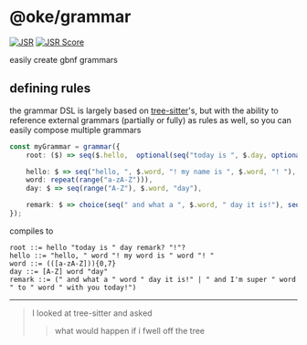# @oke/grammar

[![JSR](https://jsr.io/badges/@oke/grammar)](https://jsr.io/@oke/grammar)
[![JSR Score](https://jsr.io/badges/@oke/grammar/score)](https://jsr.io/@oke/grammar/score)

easily create gbnf grammars

## defining rules

the grammar DSL is largely based on
[tree-sitter](https://tree-sitter.github.io/tree-sitter/creating-parsers/2-the-grammar-dsl.html)'s,
but with the ability to reference external grammars (partially or fully) as
rules as well, so you can easily compose multiple grammars

```ts
const myGrammar = grammar({
    root: ($) => seq($.hello,  optional(seq("today is ", $.day, optional($.remark), "!"))),

    hello: $ => seq("hello, ", $.word, "! my name is ", $.word, "! "),
    word: repeat(range("a-zA-Z"))),
    day: $ => seq(range("A-Z"), $.word, "day"),

    remark: $ => choice(seq(" and what a ", $.word, " day it is!"), seq(" and I'm super ", $.word, " to ", $.word, " with you today!"))
});
```

compiles to

```ebnf
root ::= hello "today is " day remark? "!"?
hello ::= "hello, " word "! my word is " word "! "
word ::= (([a-zA-Z])){0,7}
day ::= [A-Z] word "day"
remark ::= (" and what a " word " day it is!" | " and I'm super " word " to " word " with you today!")
```

---

> I looked at tree-sitter and asked
>
>> what would happen if i fwell off the tree
